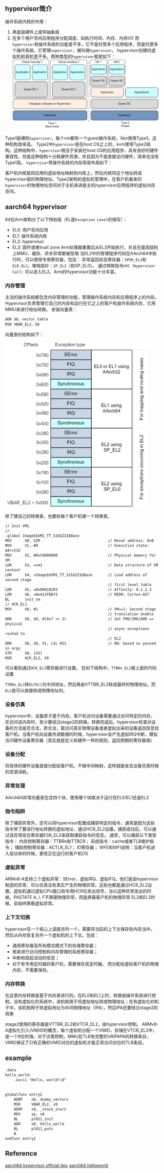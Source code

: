 

## hypervisor简介
操作系统内核的作用：
1. 再底层硬件上提供抽象层
2. 在多个用户空间应用程序分配调度，如执行时间、内存、内存I/O
而`hypervisor`和操作系统的功能差不多，它不是托管多个应用程序，而是托管多个操作系统，它管理`supervisor`，被叫做`hypervisor`。
hypervisor创建的虚拟机和真机差不多。两种类型的`hypervisor`框架如下：
![arch of vm](./images/types_of_vm_arch.png)

Type1是裸机`hypervisor`，每个vm都有一个guest操作系统，Xen使用Type1。这种机构效率高。
Type2中`hypervisor`是在host OS之上的，kvm使用Type2结构。这种结构中，`hypervisor`相当于安装在host OS的应用程序，具有良好的硬件兼容性。但是这种结构十分耗硬件资源，并且因为不是直接访问硬件，效率也没有Type1高。
`hypervisor`带操作系统的内存简易布局如下：

客户机内核层将应用的虚拟地址映射到内核上，然后内核将这个地址转成hypervisor层的物理地址。Type2架构的虚拟机管理中，在客户机看来的`hypervisor`的物理地址空间对于主机来讲是主机hypervisor应用程序的虚拟内存空间。

## aarch64 hypervisor
64位Arm架构分了以下特权级（EL是`Exception Level`的缩写）：
- EL0: 用户空间应用
- EL1: 操作系统内核
- EL2: hypervisor
- EL3: 固件或者trust zone
Arm处理器重置后从EL3开始执行，并且在最高级别上MMU、缓存、异步异常都被禁用
当EL2中的管理程序代码在AArch64中执行时，可以使用专用寄存器，包括：
异常返回状态寄存器：`SPSR_EL2`和`ELR_EL2`，堆栈指针：`SP_EL2`（和SP_EL0）。
通过特殊指令`HVC（Hypervisor Call）`可以进入EL2。Arm的Hypervisor功能十分丰富。

### 内存管理
主流的操作系统都包含内存管理的功能，管理操作系统内存和应用程序上的内存。Hypervisor负责管理它自己的内存和运行在它之上的客户机操作系统内存，它用MMU来进行地址转换。
安装向量表：
```asm
ADR X0，vector_table
MSR VBAR_EL2，X0
```

向量表的结构如下：

![](./images/aarch64_vector.png)

除了建自己的转换表，也要给每个客户机建一个转换表。
```assembly
// Init VM1
//
.global Image$$VM1_TT_S2$$ZI$$Base
MOV      X0, XZR                               // Reset address: 0x0
MOV      X1, #0                                // Execution state: AArch32
MOV      X2, #0xC0000000                       // Physical memory for VM
LDR      X3, =vm1                              // Data structure of VM context
LDR      X4, =Image$$VM1_TT_S2$$ZI$$Base       // Load address of second stage 
                                               // first level table
LDR      X5, =0x80010203                       // Affinity: 0.1.2.3
LDR      X6, =0x411FD073                       // MIDR: Cortex-A57
BL       init_vm
// HCR_EL1
MOV      X8, #1                                // VM==1: Second stage 
                                               // translation enable
ORR      X8, X8, #(0x7 << 3)                   // Set FMO/IMO/AMO => physical 
                                               // async exceptions routed to 
                                               // EL2
ORR      X8, X8, X1, LSL #31                   // RW: based on passed in args
STR      X8, [X3]
MSR      HCR_EL2, X8
```
可以看到通过`HCR_EL2`寄存器进行设置。
在如下结构中，`TTBRn_EL1`被上面的代码设置

`TTBRn_EL1`转`ELF0/1`为中间地址，然后再由VTTBR_EL2转成最终的物理地址。而`EL2`是可以直接转成物理地址的。

### 设备仿真
hypervisor中，设备房子基于内存。客户机访问设备需要通过访问特定的内存，在访问该内存时，至少要经过stage2的转换。转换完成后，hypervisor检查对设备的方法是否合法，若合法，载访问真实物理设备或者虚拟出来的设备返回信息给客户机。当客户机向设备传递数据的时候，hypervisor会产生虚拟IRQ中断，模拟访问硬件设备寄存器（其实就是定义和硬件一样的规则，返回预期的寄存器值）

### 设备分配
将具体的硬件设备直接分配给客户机，不做中间映射，这样就能省去设备仿真时候的资源消耗。

### 异常处理
AArch64异常向量表包含四个块，使用哪个块取决于运行在EL0/EL1还是EL2

### 指令陷阱
除了捕获异常外，还可以将hypervisor配置成捕获特定的指令，通常是因为这些指令带了要进行地址转换的虚拟地址，通过HCR_EL2设置。捕获成功后，可以通过读异常综合寄存器ESR_EL2来获取捕获指令的信息。
通常，可以捕获以下类型指令：
内存控制寄存器：TTBRn和TTBCR；
系统指令：cache或者TLB维护指令；
辅助控制寄存器：ACTLR_EL1；
ID寄存器；
WFE和WFI说明：当客户机进入低功率的时候，更改正在运行的客户机OS

### 虚拟异常
ARMv8-A支持三个虚拟异常：SError、虚拟IRQ、虚拟IFQ。他们是由hypervisor制造的异常，可以仿真没有真实产生的物理异常。这些也都是通过HCR_EL2设置。虚拟机通过虚拟CPU接口和专用HCR位发出信号，当以这种异常发出的时候，PASTATE A, I, F不屏蔽物理异常，而是屏蔽客户机的物理异常
EL2和EL3时候，会始终屏蔽虚拟异常。


### 上下文切换
hypervisor在一个核心上调度另外一个，需要将当前的上下文保存到内存当中，然后从内存恢复另外一个虚拟机的上下文。包括：
- 通用寄存器及所有模式模式下的存储寄存器；
- 用来进行访问控制和内存管理的系统寄存器；
- 中断和挂起活动的信息；
- 对于有专用定时器的客户机，需要保存其定时器。
而分配给虚拟客户机的物理内存，不需要保存。

### 内存转换
在这里内存转换是基于内存表进行的。在EL0和EL1上时，转换由操作系统进行控制。没有虚拟化的系统中，该机制用于将虚拟地址转成物理地址；在有虚拟化的机子中，该机制用于转虚拟地址为中间物理地址（IPA），然后IPA还要经过stage2的转换

stage2使用的寄存器是VTTBR_EL2和VTCR_EL2，由hypervisor控制。
ARMv8-A虚拟化引入(VM)ID的概念，每个虚拟机分配一个VMID，存储在VTCR_EL2中，是一个8位的值。对于访客控制，MMU在TLB有完整的VAIPAPA的转换条目，VMID保证了只有正确的VMID对应的虚拟机才能正常访问对应的TLB条目。

## example

```assembly
.data
hello_world:
    .ascii "Hello, world!\0"


globalfunc entry2
    ADRP    x0, dummy_vectors
    MSR     VBAR_EL2, x0
    ADRP    x0, _stack_start
    MOV     sp, x0
    BL      pl011_init
    ADR     x0, hello_world
    BL      pl011_puts
    B       .
endfunc entry2
```

## Reference

[aarch64 hypervisor official doc](https://developer.arm.com/docs/100942/latest/hypervisor-software)
[aarch64 helloworld](https://ashw.io/series/arm64-hypervisor-tutorial)
